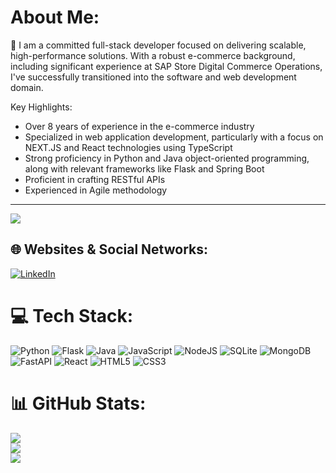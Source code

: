 # About Me:
🔭 I am a committed full-stack developer focused on delivering scalable, high-performance solutions. With a robust e-commerce background, including significant experience at SAP Store Digital Commerce Operations, I've successfully transitioned into the software and web development domain.

Key Highlights:

- Over 8 years of experience in the e-commerce industry
- Specialized in web application development, particularly with a focus on NEXT.JS and React technologies using TypeScript
- Strong proficiency in Python and Java object-oriented programming, along with relevant frameworks like Flask and Spring Boot
- Proficient in crafting RESTful APIs
- Experienced in Agile methodology<br>

---
[![](https://visitcount.itsvg.in/api?id=ram-kumar-shrestha&icon=8&color=0)](https://visitcount.itsvg.in)

## 🌐 Websites & Social Networks:
[![LinkedIn](https://img.shields.io/badge/LinkedIn-%230077B5.svg?logo=linkedin&logoColor=white)](https://linkedin.com/in/shahriarfakhar) 

# 💻 Tech Stack:
![Python](https://img.shields.io/badge/python-3670A0?style=for-the-badge&logo=python&logoColor=ffdd54)
![Flask](https://img.shields.io/badge/flask-%23000.svg?style=for-the-badge&logo=flask&logoColor=white)
![Java](https://img.shields.io/badge/java-%23ED8B00.svg?style=for-the-badge&logo=openjdk&logoColor=white)
![JavaScript](https://img.shields.io/badge/javascript-%23323330.svg?style=for-the-badge&logo=javascript&logoColor=%23F7DF1E)
![NodeJS](https://img.shields.io/badge/node.js-6DA55F?style=for-the-badge&logo=node.js&logoColor=white)
![SQLite](https://img.shields.io/badge/sqlite-%2307405e.svg?style=for-the-badge&logo=sqlite&logoColor=white)
![MongoDB](https://img.shields.io/badge/MongoDB-%234ea94b.svg?style=for-the-badge&logo=mongodb&logoColor=white)
![FastAPI](https://img.shields.io/badge/FastAPI-005571?style=for-the-badge&logo=fastapi)
![React](https://img.shields.io/badge/react-%2320232a.svg?style=for-the-badge&logo=react&logoColor=%2361DAFB)
![HTML5](https://img.shields.io/badge/html5-%23E34F26.svg?style=for-the-badge&logo=html5&logoColor=white)
![CSS3](https://img.shields.io/badge/css3-%231572B6.svg?style=for-the-badge&logo=css3&logoColor=white)

# 📊 GitHub Stats:
![](https://github-readme-stats.vercel.app/api?username=emperialll&theme=dark&hide_border=false&include_all_commits=true&count_private=true)<br/>
![](https://github-readme-streak-stats.herokuapp.com/?user=emperialll&theme=dark&hide_border=false)<br/>
![](https://github-readme-stats.vercel.app/api/top-langs/?username=emperialll&theme=dark&hide_border=false&include_all_commits=true&count_private=true&layout=compact)
